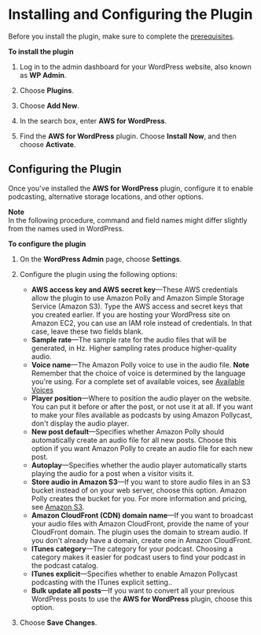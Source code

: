 # Installing and Configuring the Plugin<a name="WordPressPlugin-install"></a>

Before you install the plugin, make sure to complete the [prerequisites](WordPressPlugin-prerequisites.md)\.

**To install the plugin**

1. Log in to the admin dashboard for your WordPress website, also known as **WP Admin**\.

1. Choose **Plugins**\.

1. Choose **Add New**\.

1. In the search box, enter **AWS for WordPress**\.

1. Find the **AWS for WordPress** plugin\. Choose **Install Now**, and then choose **Activate**\.

## Configuring the Plugin<a name="wp-install"></a>

Once you've installed the **AWS for WordPress** plugin, configure it to enable podcasting, alternative storage locations, and other options\. 

**Note**  
In the following procedure, command and field names might differ slightly from the names used in WordPress\. 

**To configure the plugin**

1. On the **WordPress Admin** page, choose **Settings**\. 

1. Configure the plugin using the following options: 
   + ****AWS access key and AWS secret key****—These AWS credentials allow the plugin to use Amazon Polly and Amazon Simple Storage Service \(Amazon S3\)\. Type the AWS access and secret keys that you created earlier\. If you are hosting your WordPress site on Amazon EC2, you can use an IAM role instead of credentials\. In that case, leave these two fields blank\.
   + ****Sample rate****—The sample rate for the audio files that will be generated, in Hz\. Higher sampling rates produce higher\-quality audio\.
   + ****Voice name****—The Amazon Polly voice to use in the audio file\. 
**Note**  
Remember that the choice of voice is determined by the language you're using\. For a complete set of available voices, see [Available Voices](voicelist.md#availablevoice-list)
   + ****Player position****—Where to position the audio player on the website\. You can put it before or after the post, or not use it at all\. If you want to make your files available as podcasts by using Amazon Pollycast, don't display the audio player\. 
   + ****New post default****—Specifies whether Amazon Polly should automatically create an audio file for all new posts\. Choose this option if you want Amazon Polly to create an audio file for each new post\.
   + ****Autoplay****—Specifies whether the audio player automatically starts playing the audio for a post when a visitor visits it\. 
   + ****Store audio in Amazon S3****—If you want to store audio files in an S3 bucket instead of on your web server, choose this option\. Amazon Polly creates the bucket for you\. For more information and pricing, see [Amazon S3](https://aws.amazon.com/s3)\.
   + ****Amazon CloudFront** **\(CDN\) domain name****—If you want to broadcast your audio files with Amazon CloudFront, provide the name of your CloudFront domain\. The plugin uses the domain to stream audio\. If you don't already have a domain, create one in Amazon CloudFront\. 
   + ****ITunes category****—The category for your podcast\. Choosing a category makes it easier for podcast users to find your podcast in the podcast catalog\.
   + ****ITunes explicit****—Specifies whether to enable Amazon Pollycast podcasting with the ITunes explicit setting\.\. 
   + ****Bulk update all posts****—If you want to convert all your previous WordPress posts to use the **AWS for WordPress** plugin, choose this option\. 

1. Choose **Save Changes**\.